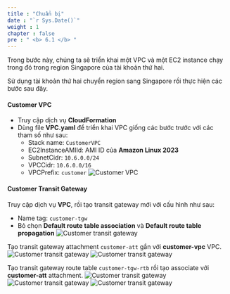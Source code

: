 ```yaml
---
title : "Chuẩn bị"
date : "`r Sys.Date()`"
weight : 1
chapter : false
pre : " <b> 6.1 </b> "
---
```


Trong bước này, chúng ta sẽ triển khai một VPC và một EC2 instance chạy trong đó trong region Singapore của tài khoản thứ hai.

Sử dụng tài khoản thứ hai chuyển region sang Singapore rồi thực hiện các bước sau đây.

#### Customer VPC
- Truy cập dịch vụ **CloudFormation**
- Dùng file **VPC.yaml** để triển khai VPC giống các bước trước với các tham số như sau:
  - Stack name: `CustomerVPC`
  - EC2InstanceAMIId: AMI ID của **Amazon Linux 2023**
  - SubnetCidr: `10.6.0.0/24`
  - VPCCidr: `10.6.0.0/16`
  - VPCPrefix: `customer`
![Customer VPC](/images/6-cross-account-cross-region/preparation_1.png)

#### Customer Transit Gateway
Truy cập dịch vụ **VPC**, rồi tạo transit gateway mới với cấu hình như sau:
  - Name tag: `customer-tgw`
  - Bỏ chọn **Default route table association** và **Default route table propagation**
![Customer transit gateway](/images/6-cross-account-cross-region/preparation_2.png)

Tạo transit gateway attachment `customer-att` gắn với **customer-vpc** VPC.
![Customer transit gateway](/images/6-cross-account-cross-region/preparation_3.png)
![Customer transit gateway](/images/6-cross-account-cross-region/preparation_4.png)

Tạo transit gateway route table `customer-tgw-rtb` rồi tạo associate với **customer-att** attachment.
![Customer transit gateway](/images/6-cross-account-cross-region/preparation_5.png)
![Customer transit gateway](/images/6-cross-account-cross-region/preparation_6.png)
![Customer transit gateway](/images/6-cross-account-cross-region/preparation_7.png)